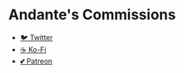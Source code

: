 # Andante's Commissions

- [🐦 Twitter](https://twitter.com/andantett)
- [☕ Ko-Fi](https://ko-fi.com/andante)
- [💕 Patreon](https://patreon.com/andantet)
